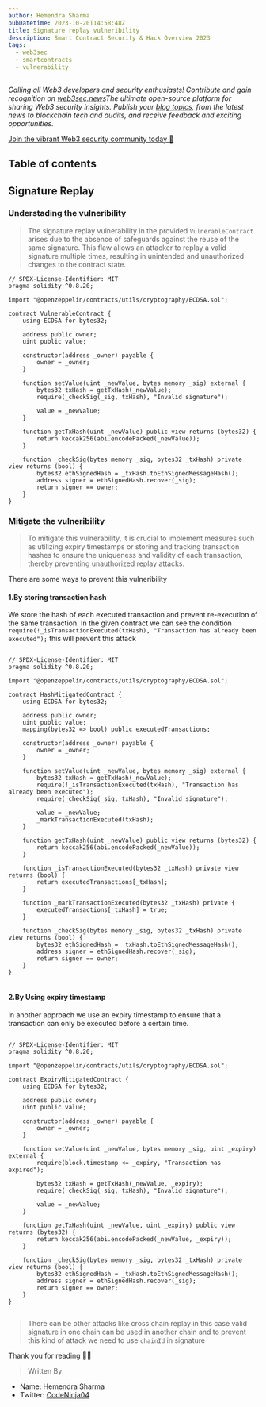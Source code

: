 ```yaml
---
author: Hemendra Sharma
pubDatetime: 2023-10-20T14:58:48Z
title: Signature replay vulneribility
description: Smart Contract Security & Hack Overview 2023
tags:
  - web3sec
  - smartcontracts
  - vulnerability
---
```


<em>Calling all Web3 developers and security enthusiasts! Contribute and gain recognition on [web3sec.news](https://web3sec.news/)The ultimate open-source platform for sharing Web3 security insights. Publish your [blog topics](https://github.com/Web3secNews/blog),
from the latest news to blockchain tech and audits, and receive feedback and exciting opportunities.
</em>

[Join the vibrant Web3 security community today 🤝 ](https://discord.com/invite/CseAxvtrZ3)

## Table of contents

## Signature Replay

### Understading the vulneribility

> The signature replay vulnerability in the provided `VulnerableContract` arises due to the absence of safeguards against the reuse of the same signature. This flaw allows an attacker to replay a valid signature multiple times, resulting in unintended and unauthorized changes to the contract state.

```solidity
// SPDX-License-Identifier: MIT
pragma solidity ^0.8.20;

import "@openzeppelin/contracts/utils/cryptography/ECDSA.sol";

contract VulnerableContract {
    using ECDSA for bytes32;

    address public owner;
    uint public value;

    constructor(address _owner) payable {
        owner = _owner;
    }

    function setValue(uint _newValue, bytes memory _sig) external {
        bytes32 txHash = getTxHash(_newValue);
        require(_checkSig(_sig, txHash), "Invalid signature");

        value = _newValue;
    }

    function getTxHash(uint _newValue) public view returns (bytes32) {
        return keccak256(abi.encodePacked(_newValue));
    }

    function _checkSig(bytes memory _sig, bytes32 _txHash) private view returns (bool) {
        bytes32 ethSignedHash = _txHash.toEthSignedMessageHash();
        address signer = ethSignedHash.recover(_sig);
        return signer == owner;
    }
}
```

### Mitigate the vulneribility

> To mitigate this vulnerability, it is crucial to implement measures such as utilizing expiry timestamps or storing and tracking transaction hashes to ensure the uniqueness and validity of each transaction, thereby preventing unauthorized replay attacks.

There are some ways to prevent this vulneribility

#### 1.By storing transaction hash

We store the hash of each executed transaction and prevent re-execution of the same transaction. In the given contract we can see the condition `require(!_isTransactionExecuted(txHash), "Transaction has already been executed");` this will prevent this attack

```solidity

// SPDX-License-Identifier: MIT
pragma solidity ^0.8.20;

import "@openzeppelin/contracts/utils/cryptography/ECDSA.sol";

contract HashMitigatedContract {
    using ECDSA for bytes32;

    address public owner;
    uint public value;
    mapping(bytes32 => bool) public executedTransactions;

    constructor(address _owner) payable {
        owner = _owner;
    }

    function setValue(uint _newValue, bytes memory _sig) external {
        bytes32 txHash = getTxHash(_newValue);
        require(!_isTransactionExecuted(txHash), "Transaction has already been executed");
        require(_checkSig(_sig, txHash), "Invalid signature");

        value = _newValue;
        _markTransactionExecuted(txHash);
    }

    function getTxHash(uint _newValue) public view returns (bytes32) {
        return keccak256(abi.encodePacked(_newValue));
    }

    function _isTransactionExecuted(bytes32 _txHash) private view returns (bool) {
        return executedTransactions[_txHash];
    }

    function _markTransactionExecuted(bytes32 _txHash) private {
        executedTransactions[_txHash] = true;
    }

    function _checkSig(bytes memory _sig, bytes32 _txHash) private view returns (bool) {
        bytes32 ethSignedHash = _txHash.toEthSignedMessageHash();
        address signer = ethSignedHash.recover(_sig);
        return signer == owner;
    }
}


```

#### 2.By Using expiry timestamp

In another approach we use an expiry timestamp to ensure that a transaction can only be executed before a certain time.

```solidity

// SPDX-License-Identifier: MIT
pragma solidity ^0.8.20;

import "@openzeppelin/contracts/utils/cryptography/ECDSA.sol";

contract ExpiryMitigatedContract {
    using ECDSA for bytes32;

    address public owner;
    uint public value;

    constructor(address _owner) payable {
        owner = _owner;
    }

    function setValue(uint _newValue, bytes memory _sig, uint _expiry) external {
        require(block.timestamp <= _expiry, "Transaction has expired");

        bytes32 txHash = getTxHash(_newValue, _expiry);
        require(_checkSig(_sig, txHash), "Invalid signature");

        value = _newValue;
    }

    function getTxHash(uint _newValue, uint _expiry) public view returns (bytes32) {
        return keccak256(abi.encodePacked(_newValue, _expiry));
    }

    function _checkSig(bytes memory _sig, bytes32 _txHash) private view returns (bool) {
        bytes32 ethSignedHash = _txHash.toEthSignedMessageHash();
        address signer = ethSignedHash.recover(_sig);
        return signer == owner;
    }
}


```

> There can be other attacks like cross chain replay in this case valid signature in one chain can be used in another chain and to prevent this kind of attack we need to use `chainId` in signature

Thank you for reading ✌🏻

> Written By

- Name: Hemendra Sharma
- Twitter: [CodeNinja04](https://twitter.com/Codeninja04)
